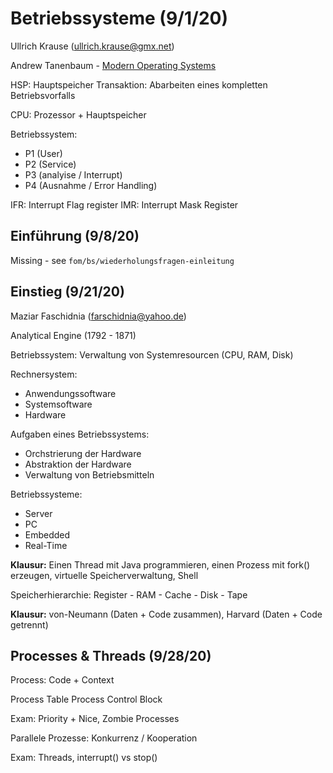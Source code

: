 # Betriebssysteme (9/1/20)
Ullrich Krause (ullrich.krause@gmx.net)

Andrew Tanenbaum - [Modern Operating Systems](http://lib.bvu.edu.vn/bitstream/TVDHBRVT/19439/1/Modern-Operatin-systems.pdf)

HSP: Hauptspeicher
Transaktion: Abarbeiten eines kompletten Betriebsvorfalls

CPU: Prozessor + Hauptspeicher

Betriebssystem:
- P1 (User)
- P2 (Service)
- P3 (analyise / Interrupt)
- P4 (Ausnahme / Error Handling)

IFR: Interrupt Flag register
IMR: Interrupt Mask Register

## Einführung (9/8/20)
Missing - see `fom/bs/wiederholungsfragen-einleitung`

## Einstieg (9/21/20)

Maziar Faschidnia (farschidnia@yahoo.de)

Analytical Engine (1792 - 1871)

Betriebssystem: Verwaltung von Systemresourcen (CPU, RAM, Disk)

Rechnersystem:
- Anwendungssoftware
- Systemsoftware
- Hardware

Aufgaben eines Betriebssystems:
- Orchstrierung der Hardware
- Abstraktion der Hardware
- Verwaltung von Betriebsmitteln

Betriebssysteme:
- Server
- PC
- Embedded
- Real-Time 

**Klausur:** Einen Thread mit Java programmieren, einen Prozess mit fork() erzeugen, virtuelle Speicherverwaltung, Shell

Speicherhierarchie: Register - RAM - Cache - Disk - Tape

**Klausur:** von-Neumann (Daten + Code zusammen), Harvard (Daten + Code getrennt)

## Processes & Threads (9/28/20)

Process: Code + Context

Process Table
Process Control Block

Exam: Priority + Nice, Zombie Processes

Parallele Prozesse: Konkurrenz / Kooperation

Exam: Threads, interrupt() vs stop()


<!--stackedit_data:
eyJoaXN0b3J5IjpbNTE3NTEzODM4LC0xOTQ3MjQzMzk1LDI5NT
c0MDY1MCwtMjA4MTU4NjU3N119
-->